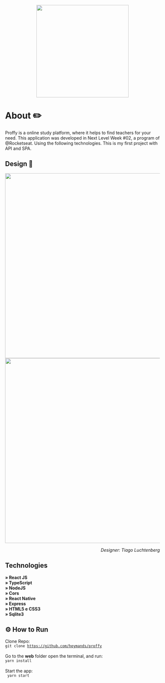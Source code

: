 <p align="center"> <img src="https://raw.githubusercontent.com/dxwebster/NLW2-Proffy/master/readme/logo.png" width="300"></p>

# About ✏️
Proffy is a online study platform, where it helps to find teachers for your need. This application was developed in Next Level Week #02, a program of @Rocketseat. Using the following technologies. This is my first project with API and SPA. 
## Design 🎨
<p align="center"> <img src="https://i.imgur.com/wPPXZrf.jpg" width="600"> <img src="https://i.imgur.com/wo4PXHc.jpg" width="600"></p>

<p align="right"> <i>Designer: Tiago Luchtenberg</i></color> </p>
  
## Technologies

<strong> » React JS </strong><br /> 
<strong> » TypeScript </strong><br /> 
<strong> » NodeJS </strong><br />
<strong> » Cors </strong><br />
<strong> » React Native</strong><br />
<strong> » Express </strong><br />
<strong> » HTML5 e CSS3 </strong><br />
<strong> » Sqlite3 </strong><br />

## ⚙️  How to Run

Clone Repo: <br />
<code>git clone https://github.com/heymands/proffy</code> <br /><br />
Go to the <strong>web</strong> folder open the terminal, and run: <br /> 
<code>yarn install</code> <br /><br />
Start the app:<br /> <code> yarn start </code> <br />

  
